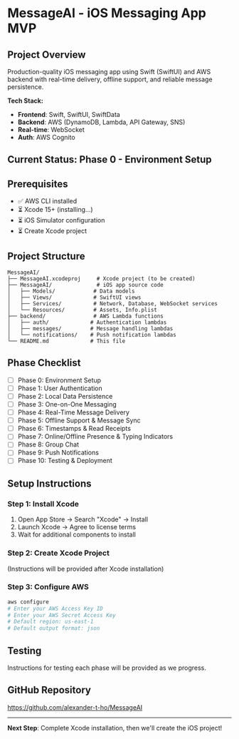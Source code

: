 # MessageAI - iOS Messaging App MVP

## Project Overview
Production-quality iOS messaging app using Swift (SwiftUI) and AWS backend with real-time delivery, offline support, and reliable message persistence.

**Tech Stack:**
- **Frontend**: Swift, SwiftUI, SwiftData
- **Backend**: AWS (DynamoDB, Lambda, API Gateway, SNS)
- **Real-time**: WebSocket
- **Auth**: AWS Cognito

## Current Status: Phase 0 - Environment Setup

## Prerequisites
- ✅ AWS CLI installed
- ⏳ Xcode 15+ (installing...)
- ⏳ iOS Simulator configuration
- ⏳ Create Xcode project

## Project Structure
```
MessageAI/
├── MessageAI.xcodeproj     # Xcode project (to be created)
├── MessageAI/              # iOS app source code
│   ├── Models/            # Data models
│   ├── Views/             # SwiftUI views
│   ├── Services/          # Network, Database, WebSocket services
│   └── Resources/         # Assets, Info.plist
├── backend/               # AWS Lambda functions
│   ├── auth/             # Authentication lambdas
│   ├── messages/         # Message handling lambdas
│   └── notifications/    # Push notification lambdas
└── README.md             # This file
```

## Phase Checklist
- [ ] Phase 0: Environment Setup
- [ ] Phase 1: User Authentication
- [ ] Phase 2: Local Data Persistence
- [ ] Phase 3: One-on-One Messaging
- [ ] Phase 4: Real-Time Message Delivery
- [ ] Phase 5: Offline Support & Message Sync
- [ ] Phase 6: Timestamps & Read Receipts
- [ ] Phase 7: Online/Offline Presence & Typing Indicators
- [ ] Phase 8: Group Chat
- [ ] Phase 9: Push Notifications
- [ ] Phase 10: Testing & Deployment

## Setup Instructions

### Step 1: Install Xcode
1. Open App Store → Search "Xcode" → Install
2. Launch Xcode → Agree to license terms
3. Wait for additional components to install

### Step 2: Create Xcode Project
(Instructions will be provided after Xcode installation)

### Step 3: Configure AWS
```bash
aws configure
# Enter your AWS Access Key ID
# Enter your AWS Secret Access Key
# Default region: us-east-1
# Default output format: json
```

## Testing
Instructions for testing each phase will be provided as we progress.

## GitHub Repository
https://github.com/alexander-t-ho/MessageAI

---

**Next Step**: Complete Xcode installation, then we'll create the iOS project!



